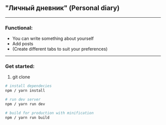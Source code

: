 ## "Личный дневник" (Personal diary)
***
### Functional:
- You can write something about yourself
- Add posts
- (Create different tabs to suit your preferences)
***
### Get started:
 1. git clone
  ``` bash 
 # install dependecies
 npm / yarn install
 
 # run dev server
 npm / yarn run dev
 
 # build for production with minification
 npm / yarn run build
 ```

